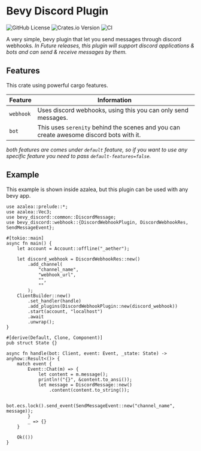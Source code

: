 # Bevy Discord Plugin

![GitHub License](https://img.shields.io/github/license/AS1100K/bevy-discord)
![Crates.io Version](https://img.shields.io/crates/v/bevy-discord)
![CI](https://github.com/as1100k/bevy-discord/actions/workflows/ci.yml/badge.svg?event=push)


A very simple, bevy plugin that let you send messages through discord webhooks. _In Future releases, this plugin will support 
discord applications & bots and can send & receive messages by them._

## Features
This crate using powerful cargo features.

| Feature   | Information                                                                             |
|-----------|-----------------------------------------------------------------------------------------|
| `webhook` | Uses discord webhooks, using this you can only send messages.                           |
| `bot`     | This uses `serenity` behind the scenes and you can create awesome discord bots with it. |

_both features are comes under `default` feature, so if you want to use any specific feature you need to pass `default-features=false`._

## Example
This example is shown inside azalea, but this plugin can be used with any bevy app.

```rust,no_run
use azalea::prelude::*;
use azalea::Vec3;
use bevy_discord::common::DiscordMessage;
use bevy_discord::webhook::{DiscordWebhookPlugin, DiscordWebhookRes, SendMessageEvent};

#[tokio::main]
async fn main() {
    let account = Account::offline("_aether");

    let discord_webhook = DiscordWebhookRes::new()
        .add_channel(
            "channel_name",
            "webhook_url",
            "",
            ""
        );
    ClientBuilder::new()
        .set_handler(handle)
        .add_plugins(DiscordWebhookPlugin::new(discord_webhook))
        .start(account, "localhost")
        .await
        .unwrap();
}

#[derive(Default, Clone, Component)]
pub struct State {}

async fn handle(bot: Client, event: Event, _state: State) -> anyhow::Result<()> {
    match event {
        Event::Chat(m) => {
            let content = m.message();
            println!("{}", &content.to_ansi());
            let message = DiscordMessage::new()
                .content(content.to_string());

            bot.ecs.lock().send_event(SendMessageEvent::new("channel_name", message));
        }
        _ => {}
    }

    Ok(())
}
```
